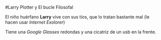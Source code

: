 
#Larry Plotter y El bucle Filosofal

El niño huérfano **Larry** vive con sus tíos, que lo tratan bastante mal 
(le hacen usar *Internet Exolorer*)

Tiene una *Google Glasses* redondas y una cicatriz de un usb en la frente.
